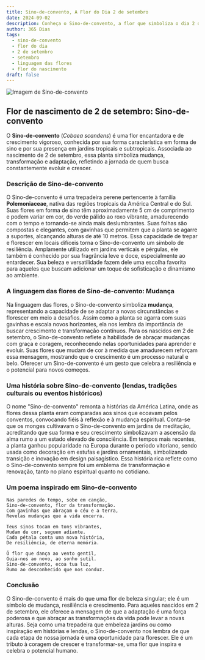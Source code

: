 ```yaml
---
title: Sino-de-convento, A Flor do Dia 2 de setembro
date: 2024-09-02
description: Conheça o Sino-de-convento, a flor que simboliza o dia 2 de setembro e seu significado 'Mudança'. Explore a beleza e o simbolismo desta flor encantadora.
author: 365 Dias
tags:
  - sino-de-convento
  - flor do dia
  - 2 de setembro
  - setembro
  - linguagem das flores
  - flor do nascimento
draft: false
---
```


![Imagem de Sino-de-convento](https://cdn.pixabay.com/photo/2018/12/27/07/16/cobia-3897121_640.jpg#center)


## Flor de nascimento de 2 de setembro: Sino-de-convento

O **Sino-de-convento** (_Cobaea scandens_) é uma flor encantadora e de crescimento vigoroso, conhecida por sua forma característica em forma de sino e por sua presença em jardins tropicais e subtropicais. Associada ao nascimento de 2 de setembro, essa planta simboliza mudança, transformação e adaptação, refletindo a jornada de quem busca constantemente evoluir e crescer.

### Descrição de Sino-de-convento

O Sino-de-convento é uma trepadeira perene pertencente à família **Polemoniaceae**, nativa das regiões tropicais da América Central e do Sul. Suas flores em forma de sino têm aproximadamente 5 cm de comprimento e podem variar em cor, do verde pálido ao roxo vibrante, amadurecendo com o tempo e tornando-se ainda mais deslumbrantes. Suas folhas são compostas e elegantes, com gavinhas que permitem que a planta se agarre a suportes, alcançando alturas de até 10 metros. Essa capacidade de trepar e florescer em locais difíceis torna o Sino-de-convento um símbolo de resiliência. Amplamente utilizado em jardins verticais e pérgulas, ele também é conhecido por sua fragrância leve e doce, especialmente ao entardecer. Sua beleza e versatilidade fazem dele uma escolha favorita para aqueles que buscam adicionar um toque de sofisticação e dinamismo ao ambiente.

### A linguagem das flores de Sino-de-convento: Mudança

Na linguagem das flores, o Sino-de-convento simboliza **mudança**, representando a capacidade de se adaptar a novas circunstâncias e florescer em meio a desafios. Assim como a planta se agarra com suas gavinhas e escala novos horizontes, ela nos lembra da importância de buscar crescimento e transformação contínuos. Para os nascidos em 2 de setembro, o Sino-de-convento reflete a habilidade de abraçar mudanças com graça e coragem, reconhecendo nelas oportunidades para aprender e evoluir. Suas flores que mudam de cor à medida que amadurecem reforçam essa mensagem, mostrando que o crescimento é um processo natural e belo. Oferecer um Sino-de-convento é um gesto que celebra a resiliência e o potencial para novos começos.

### Uma história sobre Sino-de-convento (lendas, tradições culturais ou eventos históricos)

O nome "Sino-de-convento" remonta a histórias da América Latina, onde as flores dessa planta eram comparadas aos sinos que ecoavam pelos conventos, convocando fiéis à reflexão e à mudança espiritual. Conta-se que os monges cultivavam o Sino-de-convento em jardins de meditação, acreditando que sua forma e seu crescimento simbolizavam a ascensão da alma rumo a um estado elevado de consciência. Em tempos mais recentes, a planta ganhou popularidade na Europa durante o período vitoriano, sendo usada como decoração em estufas e jardins ornamentais, simbolizando transição e inovação em design paisagístico. Essa história rica reflete como o Sino-de-convento sempre foi um emblema de transformação e renovação, tanto no plano espiritual quanto no cotidiano.

### Um poema inspirado em Sino-de-convento

```
Nas paredes do tempo, sobe em canção,  
Sino-de-convento, flor da transformação.  
Com gavinhas que abraçam o céu e a terra,  
Revelas mudanças que a vida encerra.  

Teus sinos tocam em tons vibrantes,  
Mudam de cor, seguem adiante.  
Cada pétala conta uma nova história,  
De resiliência, de eterna memória.  

Ó flor que dança ao vento gentil,  
Guia-nos ao novo, ao sonho sutil.  
Sino-de-convento, ecoa tua luz,  
Rumo ao desconhecido que nos conduz.  
```

### Conclusão

O Sino-de-convento é mais do que uma flor de beleza singular; ele é um símbolo de mudança, resiliência e crescimento. Para aqueles nascidos em 2 de setembro, ele oferece a mensagem de que a adaptação é uma força poderosa e que abraçar as transformações da vida pode levar a novas alturas. Seja como uma trepadeira que embeleza jardins ou como inspiração em histórias e lendas, o Sino-de-convento nos lembra de que cada etapa de nossa jornada é uma oportunidade para florescer. Ele é um tributo à coragem de crescer e transformar-se, uma flor que inspira e celebra o potencial humano.